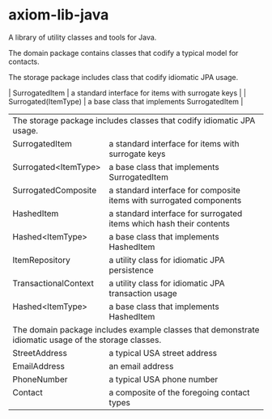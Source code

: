 axiom-lib-java
==============

A library of utility classes and tools for Java.

The domain package contains classes that codify a typical model for contacts.

The storage package includes class that codify idiomatic JPA usage.

| SurrogatedItem        | a standard interface for items with surrogate keys |
| Surrogated(ItemType)  | a base class that implements SurrogatedItem |


<table cellpadding="0" cellspacing="0" width="750">
	 <tr>
	 <td valign="TOP" colspan="2">
	 	The storage package includes classes that codify idiomatic JPA usage.
	 </td>
	 </tr><tr>
	 <td valign="TOP" width="30%">SurrogatedItem</td>
	 <td align="LEFT">
		a standard interface for items with surrogate keys
	 </td>
	 </tr><tr>
	 <td valign="TOP" width="30%">Surrogated&lt;ItemType&gt;</td>
	 <td align="LEFT">
		a base class that implements SurrogatedItem
	 </td>
	 </tr><tr>
	 <td valign="TOP" width="30%">SurrogatedComposite</td>
	 <td align="LEFT">
		a standard interface for composite items with surrogated components
	 </td>
	 </tr><tr>
	 <td valign="TOP" width="30%">HashedItem</td>
	 <td align="LEFT">
		a standard interface for surrogated items which hash their contents
	 </td>
	 </tr><tr>
	 <td valign="TOP" width="30%">Hashed&lt;ItemType&gt;</td>
	 <td align="LEFT">
		a base class that implements HashedItem
	 </td>
	 </tr><tr>
	 <td valign="TOP" width="30%">ItemRepository</td>
	 <td align="LEFT">
		a utility class for idiomatic JPA persistence
	 </td>
	 </tr><tr>
	 <td valign="TOP" width="30%">TransactionalContext</td>
	 <td align="LEFT">
		a utility class for idiomatic JPA transaction usage
	 </td>
	 </tr><tr>
	 <td valign="TOP" width="30%">Hashed&lt;ItemType&gt;</td>
	 <td align="LEFT">
		a base class that implements HashedItem
	 </td>
	 </tr>
	 <tr>
	 <td valign="TOP" colspan="2">
		The domain package includes example classes that demonstrate idiomatic usage of the storage classes.
	 </td>
	 </tr><tr>
	 <td valign="TOP" width="30%">StreetAddress</td>
	 <td align="LEFT">
 		a typical USA street address
	 </td>
	 </tr><tr>
	 <td valign="TOP" width="30%">EmailAddress</td>
	 <td align="LEFT">
		an email address
	 </td>
	 </tr><tr>
	 <td valign="TOP" width="30%">PhoneNumber</td>
	 <td align="LEFT">
		a typical USA phone number
	 </td>
	 </tr><tr>
	 <td valign="TOP" width="30%">Contact</td>
	 <td align="LEFT">
 		a composite of the foregoing contact types
	 </td>
	 </tr>
</table>

